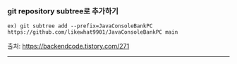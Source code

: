 ### git repository subtree로 추가하기
```git subtree add --prefix=레포지토리명 레포지토리주소 브랜치명  
ex) git subtree add --prefix=JavaConsoleBankPC https://github.com/likewhat9901/JavaConsoleBankPC main
```
출처: https://backendcode.tistory.com/271

---
